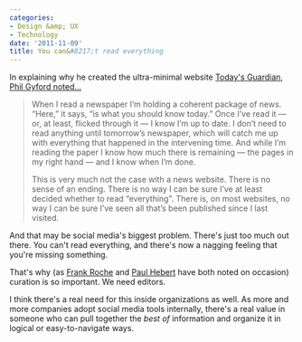 ```yaml
---
categories:
- Design &amp; UX
- Technology
date: '2011-11-09'
title: You can&#8217;t read everything
---
```


In explaining why he created the ultra-minimal website <a href="http://guardian.gyford.com/">Today's Guardian</a>, <a href="http://www.gyford.com/phil/writing/2010/06/09/todays-guardian.php">Phil Gyford noted...</a>

<blockquote>When I read a newspaper I’m holding a coherent package of news. “Here,” it says, “is what you should know today.” Once I’ve read it — or, at least, flicked through it — I know I’m up to date. I don’t need to read anything until tomorrow’s newspaper, which will catch me up with everything that happened in the intervening time. And while I’m reading the paper I know how much there is remaining — the pages in my right hand — and I know when I’m done.

This is very much not the case with a news website. There is no sense of an ending. There is no way I can be sure I’ve at least decided whether to read “everything”. There is, on most websites, no way I can be sure I’ve seen all that’s been published since I last visited.</blockquote>

And that may be social media's biggest problem. There's just too much out there. You can't read everything, and there's now a nagging feeling that you're missing something.

That's why (as <a href="http://knowhr.com">Frank Roche</a> and <a href="thought-hoarder.tumblr.com">Paul Hebert</a> have both noted on occasion) curation is so important. We need editors.

I think there's a real need for this inside organizations as well. As more and more companies adopt social media tools internally, there's a real value in someone who can pull together the <em>best of</em> information and organize it in logical or easy-to-navigate ways.